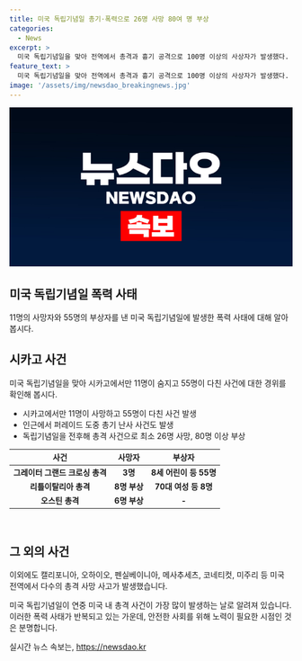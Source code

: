 ```yaml
---
title: 미국 독립기념일 총기·폭력으로 26명 사망 80여 명 부상
categories:
  - News
excerpt: >
  미국 독립기념일을 맞아 전역에서 총격과 흉기 공격으로 100명 이상의 사상자가 발생했다. 시카고에서만 11명이 사망하고 55명이 다쳤다. 이는 전년 동안의 비극과 비슷한 규모로, 미국 내 총기 사건이 가장 많은 날 중 하나로 꼽힌다. 해당 사건은 경찰이 원인을 조사 중이며, 사람들의 안전을 우려하게 만드는 사안으로 빠르게 확산되고 있다.
feature_text: >
  미국 독립기념일을 맞아 전역에서 총격과 흉기 공격으로 100명 이상의 사상자가 발생했다. 시카고에서만 11명이 사망하고 55명이 다쳤다. 이는 전년 동안의 비극과 비슷한 규모로, 미국 내 총기 사건이 가장 많은 날 중 하나로 꼽힌다. 해당 사건은 경찰이 원인을 조사 중이며, 사람들의 안전을 우려하게 만드는 사안으로 빠르게 확산되고 있다.
image: '/assets/img/newsdao_breakingnews.jpg'
---
```


<p><img src="/assets/img/newsdao_breakingnews.jpg" alt="firstkoreanews 속보" /></p>

<h2 data-ke-size="size26">미국 독립기념일 폭력 사태</h2>

<p data-ke-size="size16">11명의 사망자와 55명의 부상자를 낸 미국 독립기념일에 발생한 폭력 사태에 대해 알아봅시다.</p>

<h2 data-ke-size="size24">시카고 사건</h2>

<p data-ke-size="size16">미국 독립기념일을 맞아 시카고에서만 11명이 숨지고 55명이 다친 사건에 대한 경위를 확인해 봅시다.</p>

<ul>
<li>시카고에서만 11명이 사망하고 55명이 다친 사건 발생</li>
<li>인근에서 퍼레이드 도중 총기 난사 사건도 발생</li>
<li>독립기념일을 전후해 총격 사건으로 최소 26명 사망, 80명 이상 부상</li>
</ul>

<table>
<thead>
<tr>
<th>사건</th>
<th>사망자</th>
<th>부상자</th>
</tr>
</thead>
<tbody>
<tr>
<td style="text-align: center; height: 17px;"><b>그레이터 그랜드 크로싱 총격</b></td>
<td style="text-align: center; height: 17px;"><b>3명</b></td>
<td style="text-align: center; height: 17px;"><b>8세 어린이 등 55명</b></td>
</tr>
<tr>
<td style="text-align: center; height: 17px;"><b>리틀이탈리아 총격</b></td>
<td style="text-align: center; height: 17px;"><b>8명 부상</b></td>
<td style="text-align: center; height: 17px;"><b>70대 여성 등 8명</b></td>
</tr>
<tr>
<td style="text-align: center; height: 17px;"><b>오스틴 총격</b></td>
<td style="text-align: center; height: 17px;"><b>6명 부상</b></td>
<td style="text-align: center; height: 17px;"><b>-</b></td>
</tr>
</tbody>
</table>

<p data-ke-size="size16">&nbsp;</p>

<h2 data-ke-size="size24">그 외의 사건</h2>

<p data-ke-size="size16">이외에도 캘리포니아, 오하이오, 펜실베이니아, 메사추세츠, 코네티컷, 미주리 등 미국 전역에서 다수의 총격 사망 사고가 발생했습니다.</p>

<p data-ke-size="size16">미국 독립기념일이 연중 미국 내 총격 사건이 가장 많이 발생하는 날로 알려져 있습니다. 이러한 폭력 사태가 반복되고 있는 가운데, 안전한 사회를 위해 노력이 필요한 시점인 것은 분명합니다.</p>
실시간 뉴스 속보는, <a href="https://newsdao.kr" rel="dofollow">https://newsdao.kr</a>


